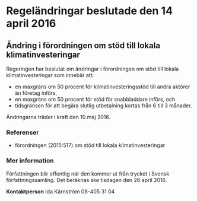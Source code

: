# Regeländringar beslutade den 14 april 2016

## Ändring i förordningen om stöd till lokala klimatinvesteringar

Regeringen har beslutat om ändringar i förordningen om stöd till lokala klimatinvesteringar som innebär att:

* en maxgräns om 50 procent för klimatinvesteringsstöd till andra aktörer än företag införs,
* en maxgräns om 50 procent för stöd för snabbladdare införs, och
* tidsgränsen för att begära slutlig utbetalning kortas från 6 till 3 månader.

Ändringarna träder i kraft den 10 maj 2016.

### Referenser

* förordningen (2015:517) om stöd till lokala klimatinvesteringar

### Mer information

Författningen blir offentlig när den kommer ut från trycket i Svensk författningssamling. Det beräknas ske tisdagen den 26 april 2016.

**Kontaktperson**
Ida Kärnström 08-405 31 04
